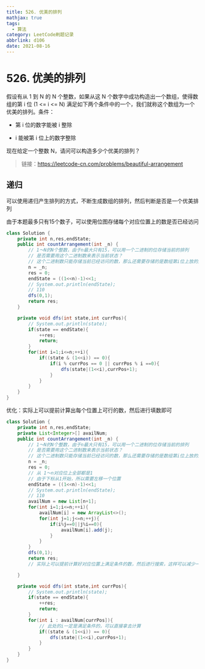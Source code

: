 ```yaml
---
title: 526. 优美的排列
mathjax: true
tags:
  - 算法
category: LeetCode刷题记录
abbrlink: d106
date: 2021-08-16
---
```

# 526. 优美的排列

假设有从 1 到 N 的 N 个整数，如果从这 N 个数字中成功构造出一个数组，使得数组的第 i 位 (1 <= i <= N) 满足如下两个条件中的一个，我们就称这个数组为一个优美的排列。条件：

- 第 i 位的数字能被 i 整除

- i 能被第 i 位上的数字整除
  

现在给定一个整数 N，请问可以构造多少个优美的排列？

> 链接：https://leetcode-cn.com/problems/beautiful-arrangement

<!-- more -->

## 递归

可以使用递归产生排列的方式，不断生成数组的排列，然后判断是否是一个优美排列

由于本题最多只有15个数子，可以使用位图存储每个对应位置上的数是否已经访问

```java
class Solution {
    private int n,res,endState;
    public int countArrangement(int _n) {
        // 1～N的N个整数，由于n最大只有15，可以用一个二进制的位存储当前的排列
        // 是否需要用这个二进制数来表示当前状态？
        // 这个二进制数只能存储当前已经访问的数，那么还需要存储的是数组第i位上放的是什么？
        n = _n;
        res = 0;
        endState = ((1<<n)-1)<<1;
        // System.out.println(endState);
        // 110
        dfs(0,1);
        return res;
    }

    private void dfs(int state,int currPos){
        // System.out.println(state);
        if(state == endState){
            ++res;
            return;
        }
        for(int i=1;i<=n;++i){
            if((state & (1<<i)) == 0){
                if(i % currPos == 0 || currPos % i ==0){
                    dfs(state|(1<<i),currPos+1);
                }
            }
        }
    }
}
```

优化：实际上可以提前计算出每个位置上可行的数，然后进行填数即可

```java
class Solution {
    private int n,res,endState;
    private List<Integer>[] availNum;
    public int countArrangement(int _n) {
        // 1～N的N个整数，由于n最大只有15，可以用一个二进制的位存储当前的排列
        // 是否需要用这个二进制数来表示当前状态？
        // 这个二进制数只能存储当前已经访问的数，那么还需要存储的是数组第i位上放的是什么？
        n = _n;
        res = 0;
        // 从 1～n对应位上全部都是1
        // 由于下标从1开始，所以需要左移一个位置
        endState = ((1<<n)-1)<<1;
        // System.out.println(endState);
        // 110
        availNum = new List[n+1];
        for(int i=1;i<=n;++i){
            availNum[i] = new ArrayList<>();
            for(int j=1;j<=n;++j){
                if(i%j==0||j%i==0){
                    availNum[i].add(j);
                }
            }
        }
        dfs(0,1);
        return res;
        // 实际上可以提前计算好对应位置上满足条件的数，然后进行搜索，这样可以减少一点没有意义的计算

    }

    private void dfs(int state,int currPos){
        // System.out.println(state);
        if(state == endState){
            ++res;
            return;
        }
        for(int i : availNum[currPos]){
            // 此处的i一定是满足条件的，可以直接拿去计算
            if((state & (1<<i)) == 0){
                dfs(state|(1<<i),currPos+1);
            }
        }
    }
}
```

